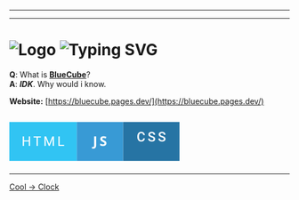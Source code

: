 ----
---
<h1>
  <img src="https://bluecube.pages.dev/favicon.ico" width="50" alt="Logo" style="vertical-align: bottom;">
  <img src="https://readme-typing-svg.herokuapp.com?size=30&lines=BlueCube" alt="Typing SVG" style="vertical-align: bottom;">
</h1>

**Q**: What is **[BlueCube](https://bluecube.pages.dev/)**?  
**A**: ***IDK***. Why would i know.  

**Website:** [https://bluecube.pages.dev/](https://bluecube.pages.dev/)

[![badge](extra/Badge1.svg)](https://github.com/Five-2357/BlueCube/)
---
----

[Cool -> Clock](https://bluecube.pages.dev/cool/Clock#dark=1;speed=0.5;utc=4;clean)
